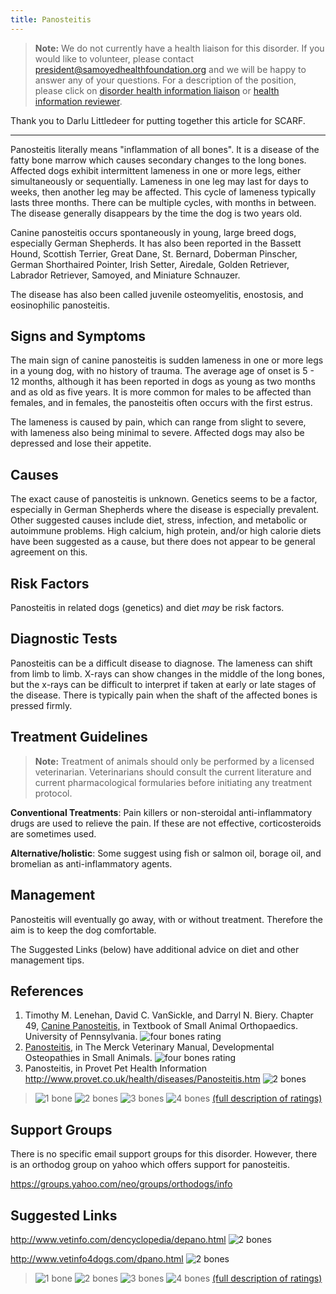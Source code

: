 ```yaml
---
title: Panosteitis
---
```

> **Note:** We do not currently have a health liaison for this disorder.
> If you would like to volunteer, please contact
> [president@samoyedhealthfoundation.org](mailto:president@samoyedhealthfoundation.org?subject=Questions%20about%20becoming%20a%20Health%20Information%20Liaison%20or%20Reviewer)
> and we will be happy to answer any of your questions.
> For a description of the position, please click on
> [disorder health information liaison](/become-a-health-information-liaison)
> or
> [health information reviewer](/become-a-health-information-reviewer).

Thank you to Darlu Littledeer for putting together this article for
SCARF.

- - -

Panosteitis literally means "inflammation of all bones".  It is a
disease of the fatty bone marrow which causes secondary changes to the
long bones.  Affected dogs exhibit intermittent lameness in one or more
legs, either simultaneously or sequentially.  Lameness in one leg may
last for days to weeks, then another leg may be affected.  This cycle of
lameness typically lasts three months.  There can be multiple cycles,
with months in between.  The disease generally disappears by the time
the dog is two years old.

Canine panosteitis occurs spontaneously in young, large breed dogs,
especially German Shepherds.  It has also been reported in the Bassett
Hound, Scottish Terrier, Great Dane, St. Bernard, Doberman Pinscher,
German Shorthaired Pointer, Irish Setter, Airedale, Golden Retriever,
Labrador Retriever, Samoyed, and Miniature Schnauzer.

The disease has also been called juvenile osteomyelitis, enostosis, and
eosinophilic panosteitis.

## Signs and Symptoms

The main sign of canine panosteitis is sudden lameness in one or more
legs in a young dog, with no history of trauma.  The average age of
onset is 5 - 12 months, although it has been reported in dogs as young
as two months and as old as five years.  It is more common for males to
be affected than females, and in females, the panosteitis often occurs
with the first estrus.

The lameness is caused by pain, which can range from slight to severe,
with lameness also being minimal to severe.  Affected dogs may also be
depressed and lose their appetite.

## Causes

The exact cause of panosteitis is unknown.  Genetics seems to be a
factor, especially in German Shepherds where the disease is especially
prevalent.   Other suggested causes include diet, stress, infection, and
metabolic or autoimmune problems.  High calcium, high protein, and/or
high calorie diets have been suggested as a cause, but there does not
appear to be general agreement on this.

## Risk Factors

Panosteitis in related dogs (genetics) and diet *may* be risk factors.

## Diagnostic Tests

Panosteitis can be a difficult disease to diagnose.  The lameness can
shift from limb to limb.  X-rays can show changes in the middle of the
long bones, but the x-rays can be difficult to interpret if taken at
early or late stages of the disease.  There is typically pain when the
shaft of the affected bones is pressed firmly.

## Treatment Guidelines

> **Note:** Treatment of animals should only be performed by a licensed
> veterinarian. Veterinarians should consult the current literature and
> current pharmacological formularies before initiating any treatment
> protocol.

**Conventional Treatments**:  Pain killers or non-steroidal
anti-inflammatory drugs are used to relieve the pain.  If these are not
effective, corticosteroids are sometimes used.

**Alternative/holistic**:  Some suggest using fish or salmon oil, borage
oil, and bromelian as anti-inflammatory agents.

## Management

Panosteitis will eventually go away, with or without treatment.
Therefore the aim is to keep the dog comfortable.

The Suggested Links (below) have additional advice on diet and other
management tips.

## References

1. Timothy M. Lenehan, David C. VanSickle, and Darryl N. Biery.
   Chapter 49, [Canine
   Panosteitis,](https://web.archive.org/web/20190421071358/http://cal.vet.upenn.edu/projects/saortho/chapter_49/49mast.htm)
   in Textbook of Small Animal Orthopaedics. University of
   Pennsylvania.  ![four bones
   rating](/img/4-bones.gif)
2. [Panosteitis](http://www.merckvetmanual.com/mvm/musculoskeletal_system/osteopathies_in_small_animals/developmental_osteopathies_in_small_animals.html),
   in The Merck Veterinary Manual, Developmental Osteopathies in Small
   Animals.  ![four bones
   rating](/img/4-bones.gif)
3. Panosteitis, in Provet Pet Health Information
   <http://www.provet.co.uk/health/diseases/Panosteitis.htm>
     ![2 bones](/img/2-bones.gif)

> ![1 bone](/img/1-bone.gif)
> ![2 bones](/img/2-bones.gif)
> ![3 bones](/img/3-bones.gif)
> ![4 bones](/img/4-bones.gif)
> [(full description of ratings)](/diseases/ratings-what-do-they-mean)

## Support Groups

There is no specific email support groups for this disorder.  However,
there is an orthodog group on yahoo which offers support for
panosteitis.

<https://groups.yahoo.com/neo/groups/orthodogs/info>

## Suggested Links

<http://www.vetinfo.com/dencyclopedia/depano.html>  ![2
bones](/img/2-bones.gif)

<http://www.vetinfo4dogs.com/dpano.html>    ![2
bones](/img/2-bones.gif)

> ![1 bone](/img/1-bone.gif)
> ![2 bones](/img/2-bones.gif)
> ![3 bones](/img/3-bones.gif)
> ![4 bones](/img/4-bones.gif)
> [(full description of ratings)](/diseases/ratings-what-do-they-mean)